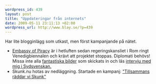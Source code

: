 ```yaml
--- 
wordpress_id: 439
layout: post
title: "Uppdateringar från internets"
date: 2009-05-11 23:11:13 +02:00
wordpress_url: http://www.blay.se/?p=439
---
```

Har lite blogginlägg som utkast, men först kampanjande på nätet.
<ul>
	<li><a href="http://embassyofpiracy.org/2009/05/breaking-news-rome-vs-internet/">Embassy of Piracy</a> är i hetluften sedan regeringskansliet i Rom ringt Venedigbiennalen och krävt att projektet stoppas. Diplomati behövs! Missa inte alla <a href="http://embassyofpiracy.org/gallery/">fantastiska bilder</a> som skickats in och läs <a href="http://sydsvenskan.se/kultur-och-nojen/article431223/Piratbyran-oppnar-ambassad.html">intervju med mig i Sydsvenskan.</a></li>
	<li>Skunk.nu hotas av nedläggning. Startade en kampanj: <a href="http://www.facebook.com/group.php?gid=92311341966">"Tillsammans räddar vi Skunk"</a></li>
</ul>
